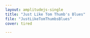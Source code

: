 ```yaml
---
layout: amplitudejs-single
title: "Just Like Tom Thumb's Blues"
file: "JustLikeTomThumbsBlues"
cover: tired

---
```

